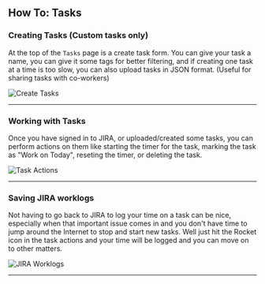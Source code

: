## How To: Tasks

### Creating Tasks (Custom tasks only)

At the top of the `Tasks` page is a create task form. You can give your task a name, you can give it some tags for better filtering, and if creating one task at a time is too slow, you can also upload tasks in JSON format. (Useful for sharing tasks with co-workers)

![Create Tasks](https://github.com/kkemple/tasker/wiki/img/create-tasks.jpg)

___


### Working with Tasks

Once you have signed in to JIRA, or uploaded/created some tasks, you can perform actions on them like starting the timer for the task, marking the task as "Work on Today", reseting the timer, or deleting the task.

![Task Actions](https://github.com/kkemple/tasker/wiki/img/task-actions.jpg)

___


### Saving JIRA worklogs

Not having to go back to JIRA to log your time on a task can be nice, especially when that important issue comes in and you don't have time to jump around the Internet to stop and start new tasks. Well just hit the Rocket icon in the task actions and your time will be logged and you can move on to other matters.

![JIRA Worklogs](https://github.com/kkemple/tasker/wiki/img/jira-worklog.jpg)

___

